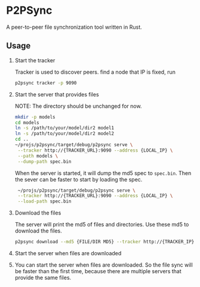 # P2PSync

A peer-to-peer file synchronization tool written in Rust.


## Usage

1. Start the tracker

    Tracker is used to discover peers. find a node that IP is fixed, run 
    
    ```bash
    p2psync tracker -p 9090
    ```
   
2. Start the server that provides files

    NOTE: The directory should be unchanged for now.

   ```bash
   mkdir -p models
   cd models
   ln -s /path/to/your/model/dir2 model1
   ln -s /path/to/your/model/dir2 model2
   cd ..
   ~/projs/p2psync/target/debug/p2psync serve \
    --tracker http://{TRACKER_URL}:9090 --address {LOCAL_IP} \
    --path models \
    --dump-path spec.bin
   ```
   
    When the server is started, it will dump the md5 spec to `spec.bin`. Then the sever can be faster to start by loading the spec.

   ```bash
    ~/projs/p2psync/target/debug/p2psync serve \
    --tracker http://{TRACKER_URL}:9090 --address {LOCAL_IP} \
    --load-path spec.bin
   ```
   

3. Download the files
    
    The server will print the md5 of files and directories. Use these md5 to download the files.

    ```bash
    p2psync download --md5 {FILE/DIR MD5} --tracker http://{TRACKER_IP}:9090
    ```
   
4. Start the server when files are downloaded
5. 
    You can start the server when files are downloaded. So the file sync will be faster than the first time,
    because there are multiple servers that provide the same files.